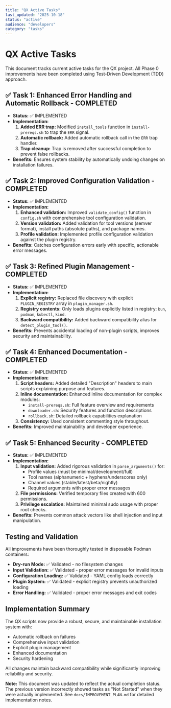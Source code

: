 ```yaml
---
title: "QX Active Tasks"
last_updated: "2025-10-18"
status: "active"
audience: "developers"
category: "tasks"
---
```


# QX Active Tasks

This document tracks current active tasks for the QX project. All Phase 0 improvements have been completed using Test-Driven Development (TDD) approach.

## ✅ Task 1: Enhanced Error Handling and Automatic Rollback - COMPLETED

*   **Status:** ✅ IMPLEMENTED
*   **Implementation:**
    1.  **Added ERR trap:** Modified `install_tools` function in `install-prereqs.sh` to trap the `ERR` signal.
    2.  **Automatic rollback:** Added automatic rollback call in the `ERR` trap handler.
    3.  **Trap cleanup:** Trap is removed after successful completion to prevent false rollbacks.
*   **Benefits:** Ensures system stability by automatically undoing changes on installation failures.

## ✅ Task 2: Improved Configuration Validation - COMPLETED

*   **Status:** ✅ IMPLEMENTED
*   **Implementation:**
    1.  **Enhanced validation:** Improved `validate_config()` function in `config.sh` with comprehensive tool configuration validation.
    2.  **Version validation:** Added validation for tool versions (semver format), install paths (absolute paths), and package names.
    3.  **Profile validation:** Implemented profile configuration validation against the plugin registry.
*   **Benefits:** Catches configuration errors early with specific, actionable error messages.

## ✅ Task 3: Refined Plugin Management - COMPLETED

*   **Status:** ✅ IMPLEMENTED
*   **Implementation:**
    1.  **Explicit registry:** Replaced file discovery with explicit `PLUGIN_REGISTRY` array in `plugin_manager.sh`.
    2.  **Registry contents:** Only loads plugins explicitly listed in registry: `bun`, `podman`, `kubectl`, `kind`.
    3.  **Backward compatibility:** Added backward compatibility alias for `detect_plugin_tool()`.
*   **Benefits:** Prevents accidental loading of non-plugin scripts, improves security and maintainability.

## ✅ Task 4: Enhanced Documentation - COMPLETED

*   **Status:** ✅ IMPLEMENTED
*   **Implementation:**
    1.  **Script headers:** Added detailed "Description" headers to main scripts explaining purpose and features.
    2.  **Inline documentation:** Enhanced inline documentation for complex modules:
        - `install-prereqs.sh`: Full feature overview and requirements
        - `downloader.sh`: Security features and function descriptions
        - `rollback.sh`: Detailed rollback capabilities explanation
    3.  **Consistency:** Used consistent commenting style throughout.
*   **Benefits:** Improved maintainability and developer experience.

## ✅ Task 5: Enhanced Security - COMPLETED

*   **Status:** ✅ IMPLEMENTED
*   **Implementation:**
    1.  **Input validation:** Added rigorous validation in `parse_arguments()` for:
        - Profile values (must be minimal/development/full)
        - Tool names (alphanumeric + hyphens/underscores only)
        - Channel values (stable/latest/beta/nightly)
        - Required arguments with proper error messages
    2.  **File permissions:** Verified temporary files created with 600 permissions.
    3.  **Privilege escalation:** Maintained minimal sudo usage with proper root checks.
*   **Benefits:** Prevents common attack vectors like shell injection and input manipulation.

## Testing and Validation

All improvements have been thoroughly tested in disposable Podman containers:

*   **Dry-run Mode:** ✅ Validated - no filesystem changes
*   **Input Validation:** ✅ Validated - proper error messages for invalid inputs
*   **Configuration Loading:** ✅ Validated - YAML config loads correctly
*   **Plugin System:** ✅ Validated - explicit registry prevents unauthorized loading
*   **Error Handling:** ✅ Validated - proper error messages and exit codes

## Implementation Summary

The QX scripts now provide a robust, secure, and maintainable installation system with:
- Automatic rollback on failures
- Comprehensive input validation
- Explicit plugin management
- Enhanced documentation
- Security hardening

All changes maintain backward compatibility while significantly improving reliability and security.

**Note:** This document was updated to reflect the actual completion status. The previous version incorrectly showed tasks as "Not Started" when they were actually implemented. See `docs/IMPROVEMENT_PLAN.md` for detailed implementation notes.

